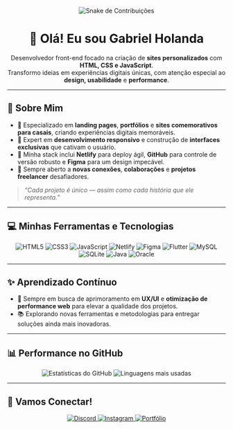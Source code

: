 <p align="center">
  <img src="https://raw.githubusercontent.com/GabrielHolandaCosta/GabrielHolandaCosta/main/github-contribution-grid-snake.svg" alt="Snake de Contribuições" style="max-width: 100%;">
</p>

<h1 align="center">👋 Olá! Eu sou Gabriel Holanda</h1>

<p align="center">
  Desenvolvedor front-end focado na criação de <strong>sites personalizados</strong> com <strong>HTML, CSS e JavaScript</strong>.<br>
  Transformo ideias em experiências digitais únicas, com atenção especial ao <strong>design, usabilidade</strong> e <strong>performance</strong>.
</p>

---

## 💫 Sobre Mim

- 💼 Especializado em **landing pages**, **portfólios** e **sites comemorativos para casais**, criando experiências digitais memoráveis.
- 🎯 Expert em **desenvolvimento responsivo** e construção de **interfaces exclusivas** que cativam o usuário.
- 🚀 Minha stack inclui **Netlify** para deploy ágil, **GitHub** para controle de versão robusto e **Figma** para um design impecável.
- 💬 Sempre aberto a **novas conexões**, **colaborações** e **projetos freelancer** desafiadores.

> *“Cada projeto é único — assim como cada história que ele representa.”*

---

## 💻 Minhas Ferramentas e Tecnologias

<p align="center">
  <img src="https://img.shields.io/badge/html5-%23E34F26.svg?style=for-the-badge&logo=html5&logoColor=white" alt="HTML5" />
  <img src="https://img.shields.io/badge/css3-%231572B6.svg?style=for-the-badge&logo=css3&logoColor=white" alt="CSS3" />
  <img src="https://img.shields.io/badge/javascript-%23323330.svg?style=for-the-badge&logo=javascript&logoColor=%23F7DF1E" alt="JavaScript" />
  <img src="https://img.shields.io/badge/netlify-%23000000.svg?style=for-the-badge&logo=netlify&logoColor=%2300C7B7" alt="Netlify" />
  <img src="https://img.shields.io/badge/figma-%23F24E1E.svg?style=for-the-badge&logo=figma&logoColor=white" alt="Figma" />
  <img src="https://img.shields.io/badge/flutter-%2302569B.svg?style=for-the-badge&logo=flutter&logoColor=white" alt="Flutter" />
  <img src="https://img.shields.io/badge/mysql-%2300f.svg?style=for-the-badge&logo=mysql&logoColor=white" alt="MySQL" />
  <img src="https://img.shields.io/badge/sqlite-%2307405e.svg?style=for-the-badge&logo=sqlite&logoColor=white" alt="SQLite" />
  <img src="https://img.shields.io/badge/java-%23ED8B00.svg?style=for-the-badge&logo=java&logoColor=white" alt="Java" />
  <img src="https://img.shields.io/badge/oracle-F80000?style=for-the-badge&logo=oracle&logoColor=white" alt="Oracle" />
</p>

---

## ✨ Aprendizado Contínuo

- 🚀 Sempre em busca de aprimoramento em **UX/UI** e **otimização de performance web** para elevar a qualidade dos projetos.
- 📚 Explorando novas ferramentas e metodologias para entregar soluções ainda mais inovadoras.

---

## 📊 Performance no GitHub

<p align="center">
  <img src="https://github-readme-stats.vercel.app/api?username=gabrielholandacosta&show_icons=true&theme=radical&hide_border=true&include_all_commits=true&count_private=true" alt="Estatísticas do GitHub" />
  <img src="https://github-readme-stats.vercel.app/api/top-langs/?username=gabrielholandacosta&layout=compact&theme=radical&hide_border=true" alt="Linguagens mais usadas" />
</p>

---

## 🤝 Vamos Conectar!

<p align="center">
  <a href="https://discord.gg/1n1xghtt" target="_blank">
    <img src="https://img.shields.io/badge/Discord-%237289DA.svg?style=for-the-badge&logo=discord&logoColor=white" alt="Discord" />
  </a>
  <a href="https://instagram.com/ogabrielholanda" target="_blank">
    <img src="https://img.shields.io/badge/@ogabrielholanda-%23E4405F.svg?style=for-the-badge&logo=instagram&logoColor=white" alt="Instagram" />
  </a>
  <a href="https://gabrielholandacosta.github.io/portfolioGabriel" target="_blank">
    <img src="https://img.shields.io/badge/Portfólio-1a1a1a?style=for-the-badge&logo=about.me&logoColor=white" alt="Portfólio" />
  </a>
</p>
